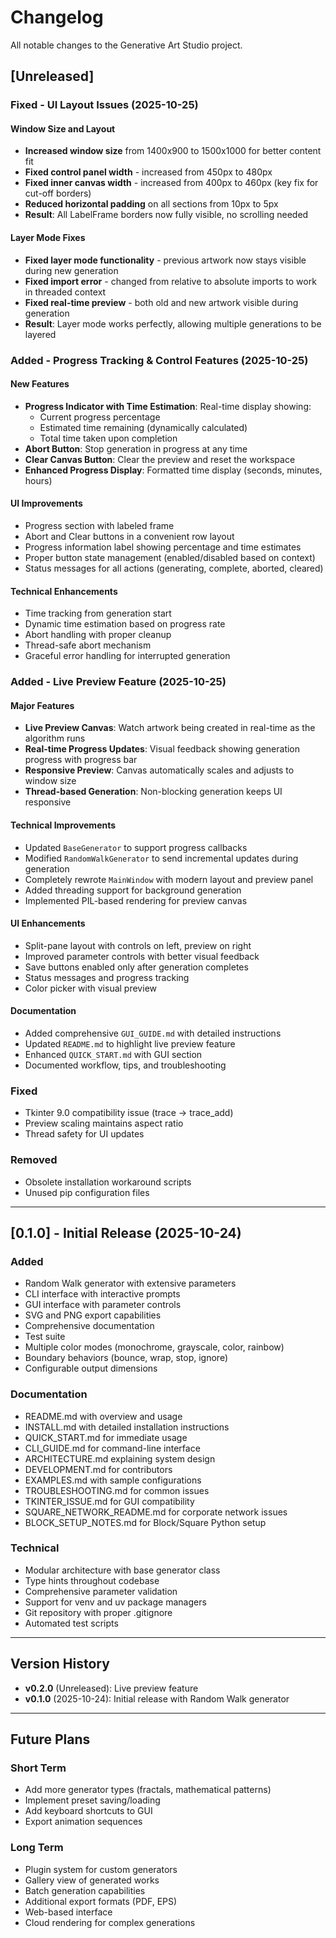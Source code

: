 # Changelog

All notable changes to the Generative Art Studio project.

## [Unreleased]

### Fixed - UI Layout Issues (2025-10-25)

#### Window Size and Layout
- **Increased window size** from 1400x900 to 1500x1000 for better content fit
- **Fixed control panel width** - increased from 450px to 480px
- **Fixed inner canvas width** - increased from 400px to 460px (key fix for cut-off borders)
- **Reduced horizontal padding** on all sections from 10px to 5px
- **Result**: All LabelFrame borders now fully visible, no scrolling needed

#### Layer Mode Fixes
- **Fixed layer mode functionality** - previous artwork now stays visible during new generation
- **Fixed import error** - changed from relative to absolute imports to work in threaded context
- **Fixed real-time preview** - both old and new artwork visible during generation
- **Result**: Layer mode works perfectly, allowing multiple generations to be layered

### Added - Progress Tracking & Control Features (2025-10-25)

#### New Features
- **Progress Indicator with Time Estimation**: Real-time display showing:
  - Current progress percentage
  - Estimated time remaining (dynamically calculated)
  - Total time taken upon completion
- **Abort Button**: Stop generation in progress at any time
- **Clear Canvas Button**: Clear the preview and reset the workspace
- **Enhanced Progress Display**: Formatted time display (seconds, minutes, hours)

#### UI Improvements
- Progress section with labeled frame
- Abort and Clear buttons in a convenient row layout
- Progress information label showing percentage and time estimates
- Proper button state management (enabled/disabled based on context)
- Status messages for all actions (generating, complete, aborted, cleared)

#### Technical Enhancements
- Time tracking from generation start
- Dynamic time estimation based on progress rate
- Abort handling with proper cleanup
- Thread-safe abort mechanism
- Graceful error handling for interrupted generation

### Added - Live Preview Feature (2025-10-25)

#### Major Features
- **Live Preview Canvas**: Watch artwork being created in real-time as the algorithm runs
- **Real-time Progress Updates**: Visual feedback showing generation progress with progress bar
- **Responsive Preview**: Canvas automatically scales and adjusts to window size
- **Thread-based Generation**: Non-blocking generation keeps UI responsive

#### Technical Improvements
- Updated `BaseGenerator` to support progress callbacks
- Modified `RandomWalkGenerator` to send incremental updates during generation
- Completely rewrote `MainWindow` with modern layout and preview panel
- Added threading support for background generation
- Implemented PIL-based rendering for preview canvas

#### UI Enhancements
- Split-pane layout with controls on left, preview on right
- Improved parameter controls with better visual feedback
- Save buttons enabled only after generation completes
- Status messages and progress tracking
- Color picker with visual preview

#### Documentation
- Added comprehensive `GUI_GUIDE.md` with detailed instructions
- Updated `README.md` to highlight live preview feature
- Enhanced `QUICK_START.md` with GUI section
- Documented workflow, tips, and troubleshooting

### Fixed
- Tkinter 9.0 compatibility issue (trace -> trace_add)
- Preview scaling maintains aspect ratio
- Thread safety for UI updates

### Removed
- Obsolete installation workaround scripts
- Unused pip configuration files

---

## [0.1.0] - Initial Release (2025-10-24)

### Added
- Random Walk generator with extensive parameters
- CLI interface with interactive prompts
- GUI interface with parameter controls
- SVG and PNG export capabilities
- Comprehensive documentation
- Test suite
- Multiple color modes (monochrome, grayscale, color, rainbow)
- Boundary behaviors (bounce, wrap, stop, ignore)
- Configurable output dimensions

### Documentation
- README.md with overview and usage
- INSTALL.md with detailed installation instructions
- QUICK_START.md for immediate usage
- CLI_GUIDE.md for command-line interface
- ARCHITECTURE.md explaining system design
- DEVELOPMENT.md for contributors
- EXAMPLES.md with sample configurations
- TROUBLESHOOTING.md for common issues
- TKINTER_ISSUE.md for GUI compatibility
- SQUARE_NETWORK_README.md for corporate network issues
- BLOCK_SETUP_NOTES.md for Block/Square Python setup

### Technical
- Modular architecture with base generator class
- Type hints throughout codebase
- Comprehensive parameter validation
- Support for venv and uv package managers
- Git repository with proper .gitignore
- Automated test scripts

---

## Version History

- **v0.2.0** (Unreleased): Live preview feature
- **v0.1.0** (2025-10-24): Initial release with Random Walk generator

---

## Future Plans

### Short Term
- Add more generator types (fractals, mathematical patterns)
- Implement preset saving/loading
- Add keyboard shortcuts to GUI
- Export animation sequences

### Long Term
- Plugin system for custom generators
- Gallery view of generated works
- Batch generation capabilities
- Additional export formats (PDF, EPS)
- Web-based interface
- Cloud rendering for complex generations
